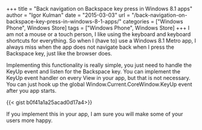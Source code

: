 +++
title = "Back navigation on Backspace key press in Windows 8.1 apps"
author = "Igor Kulman"
date = "2015-03-03"
url = "/back-navigation-on-backspace-key-press-in-windows-8-1-apps/"
categories = ["Windows Phone", Windows Store]
tags = ["Windows Phone", Windows Store]
+++
I am not a mouse or a touch person, I like using the keyboard and keyboard shortcuts for everything. So when I (have to) use a Windows 8.1 Metro app, I always miss when the app does not navigate back when I press the Backspace key, just like the browser does. 

Implementing this functionality is really simple, you just need to handle the KeyUp event and listen for the Backspace key. You can implement the KeyUp event handler on every View in your app, but that is not necessary. You can just hook up the global Window.Current.CoreWindow.KeyUp event after you app starts.

<!--more-->

{{< gist b0f41a1a25acad0d17a4>}}

If you implement this in your app, I am sure you will make some of your users more happy.
